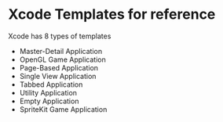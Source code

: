 # Xcode Templates for reference


Xcode has 8 types of templates

* Master-Detail Application
* OpenGL Game Application
* Page-Based Application
* Single View Application
* Tabbed Application
* Utility Application
* Empty Application
* SpriteKit Game Application
